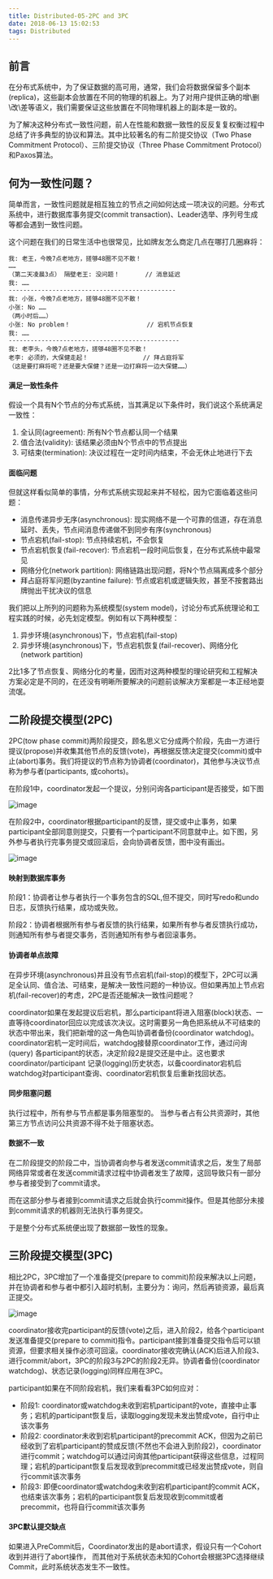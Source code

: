 ```yaml
---
title: Distributed-05-2PC and 3PC
date: 2018-06-13 15:02:53
tags: Distributed
---
```


## 前言
在分布式系统中，为了保证数据的高可用，通常，我们会将数据保留多个副本(replica)，这些副本会放置在不同的物理的机器上。为了对用户提供正确的增\删\改\差等语义，我们需要保证这些放置在不同物理机器上的副本是一致的。

为了解决这种分布式一致性问题，前人在性能和数据一致性的反反复复权衡过程中总结了许多典型的协议和算法。其中比较著名的有二阶提交协议（Two Phase Commitment Protocol）、三阶提交协议（Three Phase Commitment Protocol）和Paxos算法。

## 何为一致性问题？
简单而言，一致性问题就是相互独立的节点之间如何达成一项决议的问题。分布式系统中，进行数据库事务提交(commit transaction)、Leader选举、序列号生成等都会遇到一致性问题。

这个问题在我们的日常生活中也很常见，比如牌友怎么商定几点在哪打几圈麻将：
```
我: 老王，今晚7点老地方，搓够48圈不见不散！
……
（第二天凌晨3点） 隔壁老王: 没问题！       // 消息延迟
我: ……
----------------------------------------------
我: 小张，今晚7点老地方，搓够48圈不见不散！
小张: No ……                           
（两小时后……）
小张: No problem！                     // 宕机节点恢复
我: ……
-----------------------------------------------
我: 老李头，今晚7点老地方，搓够48圈不见不散！
老李: 必须的，大保健走起！               // 拜占庭将军
（这是要打麻将呢？还是要大保健？还是一边打麻将一边大保健……）
```
#### 满足一致性条件
假设一个具有N个节点的分布式系统，当其满足以下条件时，我们说这个系统满足一致性：

1. 全认同(agreement): 所有N个节点都认同一个结果
1. 值合法(validity): 该结果必须由N个节点中的节点提出
1. 可结束(termination): 决议过程在一定时间内结束，不会无休止地进行下去

#### 面临问题
但就这样看似简单的事情，分布式系统实现起来并不轻松，因为它面临着这些问题：

- 消息传递异步无序(asynchronous): 现实网络不是一个可靠的信道，存在消息延时、丢失，节点间消息传递做不到同步有序(synchronous)
- 节点宕机(fail-stop): 节点持续宕机，不会恢复
- 节点宕机恢复(fail-recover): 节点宕机一段时间后恢复，在分布式系统中最常见
- 网络分化(network partition): 网络链路出现问题，将N个节点隔离成多个部分
- 拜占庭将军问题(byzantine failure): 节点或宕机或逻辑失败，甚至不按套路出牌抛出干扰决议的信息

我们把以上所列的问题称为系统模型(system model)，讨论分布式系统理论和工程实践的时候，必先划定模型。例如有以下两种模型：

1. 异步环境(asynchronous)下，节点宕机(fail-stop)
1. 异步环境(asynchronous)下，节点宕机恢复(fail-recover)、网络分化(network partition)

2比1多了节点恢复、网络分化的考量，因而对这两种模型的理论研究和工程解决方案必定是不同的，在还没有明晰所要解决的问题前谈解决方案都是一本正经地耍流氓。

## 二阶段提交模型(2PC)
2PC(tow phase commit)两阶段提交，顾名思义它分成两个阶段，先由一方进行提议(propose)并收集其他节点的反馈(vote)，再根据反馈决定提交(commit)或中止(abort)事务。我们将提议的节点称为协调者(coordinator)，其他参与决议节点称为参与者(participants, 或cohorts)。

在阶段1中，coordinator发起一个提议，分别问询各participant是否接受，如下图

![image](https://note.youdao.com/yws/api/personal/file/978FBF4E3B5D408B936D09800C1FA8B6?method=download&shareKey=dc75331d9237af740eed839dab70f88d)

在阶段2中，coordinator根据participant的反馈，提交或中止事务，如果participant全部同意则提交，只要有一个participant不同意就中止。如下图，另外参与者执行完事务提交或回滚后，会向协调者反馈，图中没有画出。

![image](https://note.youdao.com/yws/api/personal/file/38678F1DAD384845AE338D0B871D0488?method=download&shareKey=76e9b6a3616093f856194cdce9743eef)

#### 映射到数据库事务
阶段1：协调者让参与者执行一个事务包含的SQL,但不提交，同时写redo和undo日志，反馈执行结果，成功或失败。

阶段2：协调者根据所有参与者反馈的执行结果，如果所有参与者反馈执行成功，则通知所有参与者提交事务，否则通知所有参与者回滚事务。

#### 协调者单点故障
在异步环境(asynchronous)并且没有节点宕机(fail-stop)的模型下，2PC可以满足全认同、值合法、可结束，是解决一致性问题的一种协议。但如果再加上节点宕机(fail-recover)的考虑，2PC是否还能解决一致性问题呢？

coordinator如果在发起提议后宕机，那么participant将进入阻塞(block)状态、一直等待coordinator回应以完成该次决议。这时需要另一角色把系统从不可结束的状态中带出来，我们把新增的这一角色叫协调者备份(coordinator watchdog)。coordinator宕机一定时间后，watchdog接替原coordinator工作，通过问询(query) 各participant的状态，决定阶段2是提交还是中止。这也要求 coordinator/participant 记录(logging)历史状态，以备coordinator宕机后watchdog对participant查询、coordinator宕机恢复后重新找回状态。

#### 同步阻塞问题
执行过程中，所有参与节点都是事务阻塞型的。
当参与者占有公共资源时，其他第三方节点访问公共资源不得不处于阻塞状态。

#### 数据不一致
在二阶段提交的阶段二中，当协调者向参与者发送commit请求之后，发生了局部网络异常或者在发送commit请求过程中协调者发生了故障，这回导致只有一部分参与者接受到了commit请求。

而在这部分参与者接到commit请求之后就会执行commit操作。但是其他部分未接到commit请求的机器则无法执行事务提交。

于是整个分布式系统便出现了数据部一致性的现象。

## 三阶段提交模型(3PC)
相比2PC，3PC增加了一个准备提交(prepare to commit)阶段来解决以上问题，并在协调者和参与者中都引入超时机制，主要分为：询问，然后再锁资源，最后真正提交。

![image](https://note.youdao.com/yws/api/personal/file/11DCBE566D4C4AAA82AE587971620278?method=download&shareKey=288902bda3c75926a52ea0d39e09edb3)

coordinator接收完participant的反馈(vote)之后，进入阶段2，给各个participant发送准备提交(prepare to commit)指令。participant接到准备提交指令后可以锁资源，但要求相关操作必须可回滚。coordinator接收完确认(ACK)后进入阶段3、进行commit/abort，3PC的阶段3与2PC的阶段2无异。协调者备份(coordinator watchdog)、状态记录(logging)同样应用在3PC。

participant如果在不同阶段宕机，我们来看看3PC如何应对：
- 阶段1: coordinator或watchdog未收到宕机participant的vote，直接中止事务；宕机的participant恢复后，读取logging发现未发出赞成vote，自行中止该次事务
- 阶段2: coordinator未收到宕机participant的precommit ACK，但因为之前已经收到了宕机participant的赞成反馈(不然也不会进入到阶段2)，coordinator进行commit；watchdog可以通过问询其他participant获得这些信息，过程同理；宕机的participant恢复后发现收到precommit或已经发出赞成vote，则自行commit该次事务
- 阶段3: 即便coordinator或watchdog未收到宕机participant的commit ACK，也结束该次事务；宕机的participant恢复后发现收到commit或者precommit，也将自行commit该次事务

#### 3PC默认提交缺点
如果进入PreCommit后，Coordinator发出的是abort请求，假设只有一个Cohort收到并进行了abort操作，
而其他对于系统状态未知的Cohort会根据3PC选择继续Commit，此时系统状态发生不一致性。